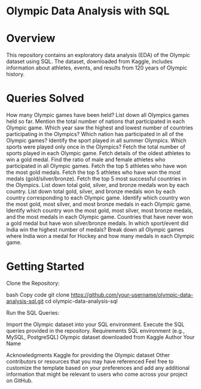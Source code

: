 # Olympic Data Analysis with SQL
# Overview
This repository contains an exploratory data analysis (EDA) of the Olympic dataset using SQL. The dataset, downloaded from Kaggle, includes information about athletes, events, and results from 120 years of Olympic history.

# Queries Solved
How many Olympic games have been held?
List down all Olympics games held so far.
Mention the total number of nations that participated in each Olympic game.
Which year saw the highest and lowest number of countries participating in the Olympics?
Which nation has participated in all of the Olympic games?
Identify the sport played in all summer Olympics.
Which sports were played only once in the Olympics?
Fetch the total number of sports played in each Olympic game.
Fetch details of the oldest athletes to win a gold medal.
Find the ratio of male and female athletes who participated in all Olympic games.
Fetch the top 5 athletes who have won the most gold medals.
Fetch the top 5 athletes who have won the most medals (gold/silver/bronze).
Fetch the top 5 most successful countries in the Olympics.
List down total gold, silver, and bronze medals won by each country.
List down total gold, silver, and bronze medals won by each country corresponding to each Olympic game.
Identify which country won the most gold, most silver, and most bronze medals in each Olympic game.
Identify which country won the most gold, most silver, most bronze medals, and the most medals in each Olympic game.
Countries that have never won a gold medal but have won silver/bronze medals.
In which sport/event did India win the highest number of medals?
Break down all Olympic games where India won a medal for Hockey and how many medals in each Olympic game.


# Getting Started
Clone the Repository:

bash
Copy code
git clone https://github.com/your-username/olympic-data-analysis-sql.git
cd olympic-data-analysis-sql

Run the SQL Queries:

Import the Olympic dataset into your SQL environment.
Execute the SQL queries provided in the repository.
Requirements
SQL environment (e.g., MySQL, PostgreSQL)
Olympic dataset downloaded from Kaggle
Author
Your Name

Acknowledgments
Kaggle for providing the Olympic dataset
Other contributors or resources that you may have referenced
Feel free to customize the template based on your preferences and add any additional information that might be relevant to users who come across your project on GitHub.
